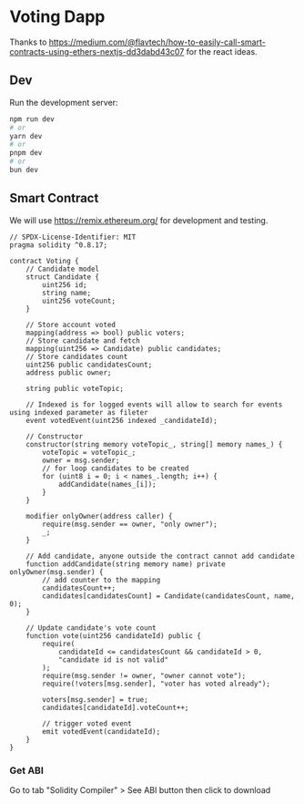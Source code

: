 # Voting Dapp

Thanks to <https://medium.com/@flavtech/how-to-easily-call-smart-contracts-using-ethers-nextjs-dd3dabd43c07> for the react ideas.

## Dev

Run the development server:

```bash
npm run dev
# or
yarn dev
# or
pnpm dev
# or
bun dev
```

## Smart Contract

We will use <https://remix.ethereum.org/> for development and testing.

```solidity
// SPDX-License-Identifier: MIT
pragma solidity ^0.8.17;

contract Voting {
    // Candidate model
    struct Candidate {
        uint256 id;
        string name;
        uint256 voteCount;
    }

    // Store account voted
    mapping(address => bool) public voters;
    // Store candidate and fetch
    mapping(uint256 => Candidate) public candidates;
    // Store candidates count
    uint256 public candidatesCount;
    address public owner;

    string public voteTopic;

    // Indexed is for logged events will allow to search for events using indexed parameter as fileter
    event votedEvent(uint256 indexed _candidateId);

    // Constructor
    constructor(string memory voteTopic_, string[] memory names_) {
        voteTopic = voteTopic_;
        owner = msg.sender;
        // for loop candidates to be created
        for (uint8 i = 0; i < names_.length; i++) {
            addCandidate(names_[i]);
        }
    }

    modifier onlyOwner(address caller) {
        require(msg.sender == owner, "only owner");
        _;
    }

    // Add candidate, anyone outside the contract cannot add candidate
    function addCandidate(string memory name) private onlyOwner(msg.sender) {
        // add counter to the mapping
        candidatesCount++;
        candidates[candidatesCount] = Candidate(candidatesCount, name, 0);
    }

    // Update candidate's vote count
    function vote(uint256 candidateId) public {
        require(
            candidateId <= candidatesCount && candidateId > 0,
            "candidate id is not valid"
        );
        require(msg.sender != owner, "owner cannot vote");
        require(!voters[msg.sender], "voter has voted already");

        voters[msg.sender] = true;
        candidates[candidateId].voteCount++;

        // trigger voted event
        emit votedEvent(candidateId);
    }
}
```

### Get ABI

Go to tab "Solidity Compiler" > See ABI button then click to download

